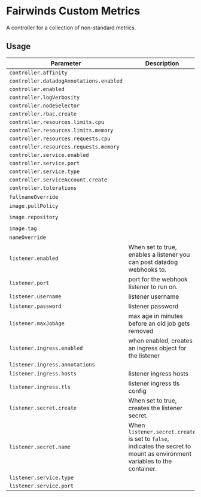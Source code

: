 # Fairwinds Custom Metrics

A controller for a collection of non-standard metrics.

## Usage

| Parameter | Description | Default | Required |
| --------- | ----------- | ------- | -------- |
| `controller.affinity` |  | `{}` | |
| `controller.datadogAnnotations.enabled` |  | `True` | |
| `controller.enabled` |  | `True` | |
| `controller.logVerbosity` |  | `2` | |
| `controller.nodeSelector` |  | `{}` | |
| `controller.rbac.create` |  | `True` | |
| `controller.resources.limits.cpu` |  | `25m` | |
| `controller.resources.limits.memory` |  | `32Mi` | |
| `controller.resources.requests.cpu` |  | `25m` | |
| `controller.resources.requests.memory` |  | `32Mi` | |
| `controller.service.enabled` |  | `True` | |
| `controller.service.port` |  | `10042` | |
| `controller.service.type` |  | `ClusterIP` | |
| `controller.serviceAccount.create` |  | `True` | |
| `controller.tolerations` |  | `[]` | |
| `fullnameOverride` |  | `` | |
| `image.pullPolicy` |  | `Always` | |
| `image.repository` |  | `quay.io/fairwinds/custom-metrics` | |
| `image.tag` |  | `master` | |
| `nameOverride` |  | `` | |
| `listener.enabled` | When set to true, enables a listener you can post datadog webhooks to. | `false` | |
| `listener.port` | port for the webhook listener to run on. | `2113` | |
| `listener.username` | listener username | `` | |
| `listener.password` | listener password | `` | |
| `listener.maxJobAge` | max age in minutes before an old job gets removed | `` | |
| `listener.ingress.enabled ` | when enabled, creates an ingress object for the listener | `false` | |
| `listener.ingress.annotations` | | `{}` | |
| `listener.ingress.hosts` | listener ingress hosts | | |
| `listener.ingress.tls` | listener ingress tls config | | |
| `listener.secret.create` | When set to true, creates the listener secret. | `true` | |
| `listener.secret.name` | When `listener.secret.create` is set to `false`, indicates the secret to mount as environment variables to the container. | `` | |
| `listener.service.type` | | `ClusterIP` | | |
| `listener.service.port` | | | `8080` | |
